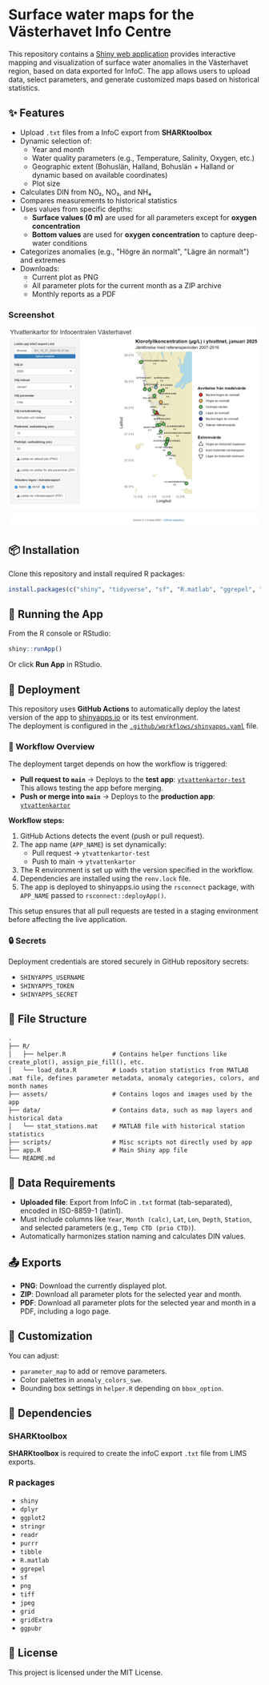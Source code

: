 # Surface water maps for the Västerhavet Info Centre

This repository contains a [Shiny web application](https://nodc-sweden.shinyapps.io/ytvattenkartor/) provides interactive mapping and visualization of surface water anomalies in the Västerhavet region, based on data exported for InfoC. The app allows users to upload data, select parameters, and generate customized maps based on historical statistics.

## ✨ Features

- Upload `.txt` files from a InfoC export from **SHARKtoolbox**
- Dynamic selection of:
  - Year and month
  - Water quality parameters (e.g., Temperature, Salinity, Oxygen, etc.)
  - Geographic extent (Bohuslän, Halland, Bohuslän + Halland or dynamic based on available coordinates)
  - Plot size
- Calculates DIN from NO₂, NO₃, and NH₄
- Compares measurements to historical statistics
- Uses values from specific depths:
  - **Surface values (0 m)** are used for all parameters except for **oxygen concentration**
  - **Bottom values** are used for **oxygen concentration** to capture deep-water conditions
- Categorizes anomalies (e.g., "Högre än normalt", "Lägre än normalt") and extremes
- Downloads:
  - Current plot as PNG
  - All parameter plots for the current month as a ZIP archive
  - Monthly reports as a PDF

### Screenshot

![Screenshot of the app](assets/screenshot.png)

## 📦 Installation

Clone this repository and install required R packages:

```r
install.packages(c("shiny", "tidyverse", "sf", "R.matlab", "ggrepel", "png", "tiff", "jpeg", "grid", "gridExtra", "ggpubr"))
```

## 🚀 Running the App

From the R console or RStudio:

```r
shiny::runApp()
```

Or click **Run App** in RStudio.

## 🚢 Deployment

This repository uses **GitHub Actions** to automatically deploy the latest version of the app to [shinyapps.io](https://https://www.shinyapps.io/) or its test environment.  
The deployment is configured in the [`.github/workflows/shinyapps.yaml`](.github/workflows/shinyapps.yaml) file.

### 🔁 Workflow Overview

The deployment target depends on how the workflow is triggered:

- **Pull request to `main`** → Deploys to the **test app**: [`ytvattenkartor-test`](https://nodc-sweden.shinyapps.io/ytvattenkartor-test/)  
  This allows testing the app before merging.
- **Push or merge into `main`** → Deploys to the **production app**: [`ytvattenkartor`](https://nodc-sweden.shinyapps.io/ytvattenkartor/)

**Workflow steps:**

1. GitHub Actions detects the event (push or pull request).
2. The app name (`APP_NAME`) is set dynamically:
   - Pull request → `ytvattenkartor-test`
   - Push to main → `ytvattenkartor`
3. The R environment is set up with the version specified in the workflow.
4. Dependencies are installed using the `renv.lock` file.
5. The app is deployed to shinyapps.io using the `rsconnect` package, with `APP_NAME` passed to `rsconnect::deployApp()`.

This setup ensures that all pull requests are tested in a staging environment before affecting the live application.

### 🔒 Secrets

Deployment credentials are stored securely in GitHub repository secrets:

- `SHINYAPPS_USERNAME`
- `SHINYAPPS_TOKEN`
- `SHINYAPPS_SECRET`

## 📁 File Structure

```
.
├── R/
│   ├── helper.R             # Contains helper functions like create_plot(), assign_pie_fill(), etc.
│   └── load_data.R          # Loads station statistics from MATLAB .mat file, defines parameter metadata, anomaly categories, colors, and month names
├── assets/                  # Contains logos and images used by the app
├── data/                    # Contains data, such as map layers and historical data
│   └── stat_stations.mat    # MATLAB file with historical station statistics
├── scripts/                 # Misc scripts not directly used by app
├── app.R                    # Main Shiny app file
└── README.md
```

## 📄 Data Requirements

- **Uploaded file**: Export from InfoC in `.txt` format (tab-separated), encoded in ISO-8859-1 (latin1).
- Must include columns like `Year`, `Month (calc)`, `Lat`, `Lon`, `Depth`, `Station`, and selected parameters (e.g., `Temp CTD (prio CTD)`).
- Automatically harmonizes station naming and calculates DIN values.

## 📤 Exports

- **PNG**: Download the currently displayed plot.
- **ZIP**: Download all parameter plots for the selected year and month.
- **PDF**: Download all parameter plots for the selected year and month in a PDF, including a logo page.

## 🔧 Customization

You can adjust:
- `parameter_map` to add or remove parameters.
- Color palettes in `anomaly_colors_swe`.
- Bounding box settings in `helper.R` depending on `bbox_option`.

## 🧪 Dependencies

### SHARKtoolbox

**SHARKtoolbox** is required to create the infoC export `.txt` file from LIMS exports.

### R packages
- `shiny`
- `dplyr`
- `ggplot2`
- `stringr`
- `readr`
- `purrr`
- `tibble`
- `R.matlab`
- `ggrepel`
- `sf`
- `png`
- `tiff`
- `jpeg`
- `grid`
- `gridExtra`
- `ggpubr`

## 📄 License

This project is licensed under the MIT License.
